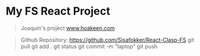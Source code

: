 # My FS React Project
> Joaquin's project 
> www.hoakeen.com

> Github Repository: https://github.com/Sisafokker/React-Clasp-FS
> git pull
> git add .
> git status
> git commit -m "laptop"
> git push
